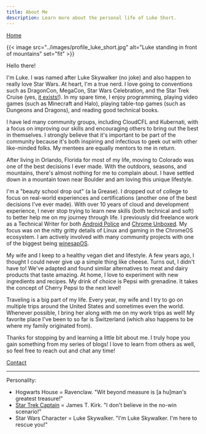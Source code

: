 ```yaml
---
title: About Me
description: Learn more about the personal life of Luke Short.
---
```


[Home](/)

{{< image src="../images/profile_luke_short.jpg" alt="Luke standing in front of mountains" set="fit" >}}

Hello there!

I'm Luke. I was named after Luke Skywalker (no joke) and also happen to really love Star Wars. At heart, I'm a true nerd. I love going to conventions such as DragonCon, MegaCon, Star Wars Celebration, and the Star Trek Cruise (yes, [it exists!](https://www.startrekthecruise.com/)). In my spare time, I enjoy programming, playing video games (such as Minecraft and Halo), playing table-top games (such as Dungeons and Dragons), and reading good technical books.

I have led many community groups, including CloudCFL and Kubernati, with a focus on improving our skills and encouraging others to bring out the best in themselves. I strongly believe that it's important to be part of the community because it's both inspiring and infectious to geek out with other like-minded folks. My mentees are equally mentors to me in return.

After living in Orlando, Florida for most of my life, moving to Colorado was one of the best decisions I ever made. With the outdoors, seasons, and mountains, there's almost nothing for me to complain about. I have settled down in a mountain town near Boulder and am loving this unique lifestyle.

I'm a "beauty school drop out" (a la Grease). I dropped out of college to focus on real-world experiences and certifications (another one of the best decisions I've ever made). With over 10 years of cloud and development experience, I never stop trying to learn new skills (both technical and soft) to better help me on my journey through life. I previously did freelance work as a Technical Writer for both [Android Police](https://www.androidpolice.com/author/luke-short/) and [Chrome Unboxed](https://chromeunboxed.com/author/luke/). My focus was on the nitty gritty details of Linux and gaming in the ChromeOS ecosystem. I am actively involved with many community projects with one of the biggest being [winesapOS](https://github.com/LukeShortCloud/winesapOS).

My wife and I keep to a healthy vegan diet and lifestyle. A few years ago, I thought I could never give up a simple thing like cheese. Turns out, I didn't have to! We've adapted and found similar alternatives to meat and dairy products that taste amazing. At home, I love to experiment with new ingredients and recipes. My drink of choice is Pepsi with grenadine. It takes the concept of Cherry Pepsi to the next level!

Traveling is a big part of my life. Every year, my wife and I try to go on multiple trips around the United States and sometimes even the world. Whenever possible, I bring her along with me on my work trips as well! My favorite place I've been to so far is Switzerland (which also happens to be where my family originated from).

Thanks for stopping by and learning a little bit about me. I truly hope you gain something from my series of blogs! I love to learn from others as well, so feel free to reach out and chat any time!

[Contact](/#contact)

---

Personality:

- Hogwarts House = Ravenclaw. "Wit beyond measure is [a hu]man's greatest treasure!"
- [Star Trek Captain](https://www.startrek.com/news/which-star-trek-captain-are-you) = James T. Kirk. "I don't believe in the no-win scenario!"
- Star Wars Character = Luke Skywalker. "I'm Luke Skywalker. I'm here to rescue you!"
